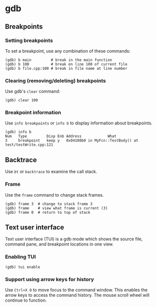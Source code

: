 # gdb

## Breakpoints

### Setting breakpoints
To set a breakpoint, use any combination of these commands:
```
(gdb) b main         # break in the main function
(gdb) b 100          # break on line 100 of current file
(gdb) b file.cpp:100 # break in file name at line number
```

### Clearing (removing/deleting) breakpoints
Use gdb's `clear` command:
```
(gdb) clear 100
```

### Breakpoint information
Use `info breakpoints` or `info b` to display information about breakpoints.
```
(gdb) info b
Num   Type         Disp Enb Address            What
3     breakpoint   keep y   0x04108b0 in MyFcn::TestBody() at test/testWrite.cpp:121
```

## Backtrace
Use `bt` or `backtrace` to examine the call stack.

### Frame
Use the `frame` command to change stack frames.

```
(gdb) frame 3  # change to stack frame 3
(gdb) frame    # view what frame is current (3)
(gdb) frame 0  # return to top of stack
```

## Text user interface
Text user interface (TUI) is a gdb mode which shows the source file, command pane, and breakpoint locations in one view.

### Enabling TUI
```
(gdb) tui enable
```

### Support using arrow keys for history
Use `Ctrl+X O` to move focus to the command window. This enables the arrow keys to access the command history. The mouse scroll wheel will continue to function.
